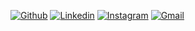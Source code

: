  

[![Github](https://img.shields.io/badge/-Github-000?style=flat&logo=Github&logoColor=white)](https://github.com/eliezereoc)
[![Linkedin](https://img.shields.io/badge/-LinkedIn-blue?style=flat&logo=Linkedin&logoColor=white)](https://linkedin.com/in/eliezer-oliveira-cardoso-260354165)
[![Instagram](https://img.shields.io/badge/-Instagram-c13584?style=flat&labelColor=c13584&logo=instagram&logoColor=white)](https://www.instagram.com/eliezer_oc/)
[![Gmail](https://img.shields.io/badge/-Gmail-c14438?style=flat&logo=Gmail&logoColor=white)](mailto:eliezeroc@gmail.com)


<!--
**eliezereoc/eliezereoc** is a ✨ _special_ ✨ repository because its `README.md` (this file) appears on your GitHub profile.

Here are some ideas to get you started:

- 🔭 I’m currently working on ...
- 🌱 I’m currently learning ...
- 👯 I’m looking to collaborate on ...
- 🤔 I’m looking for help with ...
- 💬 Ask me about ...
- 📫 How to reach me: ...
- 😄 Pronouns: ...
- ⚡ Fun fact: ...
-->
